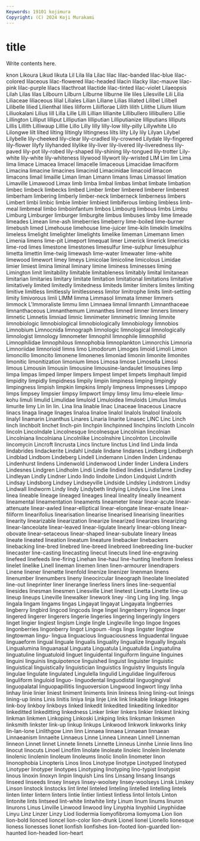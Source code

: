 ```yaml
---
Keywords: 19101 kojimura
Copyright: (C) 2024 Koji Murakami
---
```


# title

Write contents here.



knon Likoura Likud
likuta Lil Lila lila Lilac lilac lilac-banded lilac-blue lilac-colored lilaceous
lilac-flowered lilac-headed lilacin lilacky lilac-mauve lilac-pink lilac-purple lilacs lilacthroat lilactide
lilac-tinted lilac-violet Lilaeopsis Lilah Lilas lilas Lilbourn Lilburn Lilburne lilburne
lile liles Lilesville Lili Lilia Liliaceae liliaceous lilial Liliales Lilian
Liliane Lilias liliated Lilibel Lilibell Lilibelle lilied Lilienthal lilies liliform
Liliiflorae Lilith lilith Lilithe Lilium lilium Liliuokalani Lilius lill Lilla
Lille Lilli Lillian lillianite Lillibullero lillibullero Lillie Lillington Lilliput lilliput
Lilliputian lilliputian Lilliputianize lilliputians lilliputs Lillis Lillith Lilliwaup Lilllie Lillo
Lilly lilly lilly-low lilly-pilly Lillywhite Lilo Lilongwe lilt lilted lilting
liltingly liltingness lilts lilty Lily lily Lilyan Lilybel Lilybelle lily-cheeked
lily-clear lily-cradled lily-crowned Lilydale lily-fingered lily-flower lilyfy lilyhanded lilylike lily-liver
lily-livered lily-liveredness lily-paved lily-pot lily-robed lily-shaped lily-shining lily-tongued lily-trotter Lily-white
lily-white lily-whiteness lilywood lilywort lily-wristed LIM Lim lim Lima lima
limace Limacea limacel limacelle limaceous Limacidae limaciform Limacina limacine limacines
limacinid Limacinidae limacoid limacon limacons limail limaille Liman liman Limann
limans limas Limassol limation Limaville Limawood Limax limb limba limbal
limbas limbat limbate limbation limbec limbeck limbecks limbed Limber limber
limbered limberer limberest limberham limbering limberly limber-neck limberneck limberness limbers
Limbert limbi limbic limbie limbier limbiest limbiferous limbing limbless limb-meal
limbmeal limbo limboinfantum limbos Limbourg limbous limbs Limbu Limburg Limburger
limburger limburgite limbus limbuses limby lime limeade limeades Limean lime-ash
limeberries limeberry lime-boiled lime-burner limebush limed Limehouse limehouse lime-juicer lime-kiln
limekiln limekilns limeless limelight limelighter limelights limelike limeman Limemann limen
Limenia limens lime-pit Limeport limequat limer Limerick limerick limericks lime-rod
limes limestone limestones limesulfur lime-sulphur limesulphur limetta limettin lime-twig limewash
lime-water limewater lime-white limewood limewort limey limeys Limicolae limicoline limicolous
Limidae limier limiest limina liminal liminary limine liminess liminesses liming
Limington limit limitability limitable limitableness limitably limital limitanean limitarian limitaries
limitary limitate limitation limitational limitations limitative limitatively limited limitedly limitedness
limiteds limiter limiters limites limiting limitive limitless limitlessly limitlessness limitor
limitrophe limits limit-setting limity limivorous limli LIMM limma Limmasol limmata
limmer limmers limmock L'Immoraliste limmu limn Limnaea limnal limnanth Limnanthaceae
limnanthaceous Limnanthemum Limnanthes limned limner limners limnery limnetic Limnetis limniad
limnic limnimeter limnimetric limning limnite limnobiologic limnobiological limnobiologically limnobiology limnobios
Limnobium Limnocnida limnograph limnologic limnological limnologically limnologist limnology limnometer limnophil
limnophile limnophilid Limnophilidae limnophilous limnophobia limnoplankton Limnorchis Limnoria Limnoriidae limnorioid
limns limo Limodorum Limoges limoid Limoli Limon limoncillo limoncito limonene
limonenes limoniad limonin limonite limonites limonitic limonitization limonium limos Limosa
limose Limosella Limosi limous Limousin limousin limousine limousine-landaulet limousines limp
limpa limpas limped limper limpers limpest limpet limpets limphault limpid
limpidity limpidly limpidness limpily limpin limpiness limping limpingly limpingness limpish
limpkin limpkins limply limpness limpnesses Limpopo limps limpsey limpsier limpsy
limpwort limpy limsy limu limu-eleele limu-kohu limuli limulid Limulidae limuloid
Limuloidea limuloids Limulus limulus limurite limy Lin lin lin. Lina
lina linable linac Linaceae linaceous Linacre linacs linaga linage linages
linaloa linaloe linalol linalols linalool linalools linalyl linamarin Linanthus Linares
Linaria linarite Linasec LINC Linc Linch linch linchbolt linchet linch-pin
linchpin linchpinned linchpins lincloth Lincoln lincoln Lincolndale Lincolnesque lincolnesque Lincolnian
lincolnian Lincolniana lincolniana Lincolnlike Lincolnshire Lincolnton Lincolnville lincomycin Lincroft lincrusta
Lincs lincture linctus Lind lind Linda linda lindabrides lindackerite Lindahl
Lindale lindane lindanes Lindberg Lindbergh Lindblad Lindbom Lindeberg Lindell Lindemann
Linden linden Lindenau Lindenhurst lindens Lindenwold Lindenwood Linder linder Lindera
Linders Lindesnes Lindgren Lindholm Lindi Lindie lindied lindies Lindisfarne Lindley
Lindleyan Lindly Lindner Lindo lindo lindoite Lindon Lindquist Lindrith Lindsay
Lindsborg Lindsey Lindseyville Lindside Lindsley Lindstrom Lindsy Lindwall lindworm Lindy
lindy Lindybeth lindying Lindylou Line line Linea linea lineable lineage
lineaged lineages lineal lineality lineally lineament lineamental lineamentation lineaments lineameter
linear linear-acute linear-attenuate linear-awled linear-elliptical linear-elongate linear-ensate linear-filiform linearifolius linearisation
linearise linearised linearising linearities linearity linearizable linearization linearize linearized linearizes
linearizing linear-lanceolate linear-leaved linear-ligulate linearly linear-oblong linear-obovate linear-setaceous linear-shaped linear-subulate
lineary lineas lineate lineated lineation lineatum lineature linebacker linebackers linebacking
line-bred linebred line-breed linebreed linebreeding line-bucker linecaster line-casting linecasting linecut
linecuts lined line-engraving linefeed linefeeds line-firing Linehan line-haul line-hunting lineiform
lineless linelet linelike Linell lineman linemen linen linen-armourer linendrapers Linene
linener linenette linenfold linenize linenizer linenman linens linenumber linenumbers lineny
lineocircular lineograph lineolate lineolated line-out lineprinter liner linerange linerless liners
lines line-sequential linesides linesman linesmen Linesville Linet linetest Linetta Linette
line-up lineup lineups Lineville linewalker linework liney -ling Ling ling
ling. linga lingala lingam lingams lingas Lingayat lingayat Lingayata lingberries
lingberry lingbird lingcod lingcods linge lingel lingenberry lingence linger lingered
lingerer lingerers lingerie lingeries lingering lingeringly lingers linget lingier lingiest
lingism Lingle lingle Lingleville lingo lingoe lingoes lingonberries lingonberry lingot
Lingoum -lings lings lingster lingtow lingtowman lingu- lingua linguacious linguaciousness
linguadental linguae linguaeform lingual linguale lingualis linguality lingualize lingually linguals
Lingualumina linguanasal Linguata Linguatula Linguatulida Linguatulina linguatuline linguatuloid linguet linguidental
linguiform linguine linguines linguini linguinis linguipotence linguished linguist linguister linguistic
linguistical linguistically linguistician linguistics linguistry linguists lingula lingulae lingulate lingulated
Lingulella lingulid Lingulidae linguliferous linguliform linguloid linguo- linguodental linguodistal linguogingival
linguopalatal linguopapillitis linguoversion Lingwood lingwort lingy linha linhay linie linier
liniest liniment liniments linin lininess lining lining-out linings lining-up linins
Linis linitis liniya linja linje Link link linkable linkage linkages
link-boy linkboy linkboys linked linkedit linkedited linkediting linkeditor linkeditted linkeditting
linkedness Linker linker linkers linkier linkiest linking linkman linkmen Linkoping
Linkoski Linkping links linksman linksmen linksmith linkster link-up linkup linkups
Linkwood linkwork linkworks linky lin-lan-lone Linlithgow Linn linn Linnaea linnaea
Linnaean linnaean Linnaeanism linnaeite Linnaeus Linne Linnea Linnean Linnell Linneman
linneon Linnet linnet Linnete linnets Linnette Linneus Linnhe Linnie linns
lino linocut linocuts Linoel Linofilm linolate linoleate linoleic linolein linolenate
linolenic linolenin linoleum linoleums linolic linolin linometer linon linonophobia Linopteris
Linos linos Linotype linotype Linotyped linotyped Linotyper linotyper linotypes Linotyping
linotyping lino-typist linotypist linous linoxin linoxyn linpin linquish Lins lins
Linsang linsang linsangs linseed linseeds linsey linseys linsey-woolsey linsey-woolseys Linsk
Linskey Linson linstock linstocks lint lintel linteled linteling lintelled lintelling
lintels linten linter lintern linters lintie lintier lintiest lintless lintol
lintols Linton lintonite lints lintseed lint-white lintwhite linty Linum linum
linums linuron linurons Linus Linville Linwood linwood liny Linyphia linyphiid
Linyphiidae Linyu Linz Linzer Linzy Liod liodermia liomyofibroma liomyoma Lion
lion lion-bold lionced lioncel lion-color lion-drunk Lionel lionel Lionello lionesque
lioness lionesses lionet lionfish lionfishes lion-footed lion-guarded lion-haunted lion-headed lion-heart
